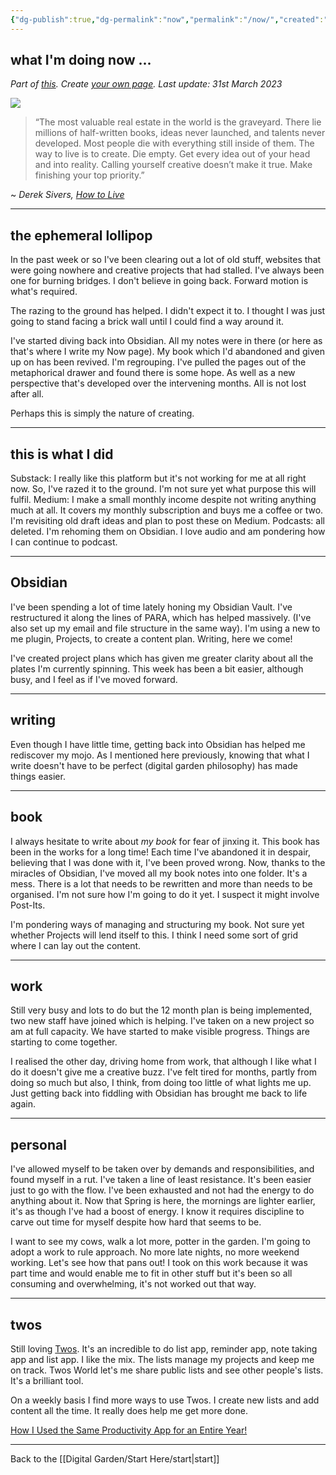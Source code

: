 ```yaml
---
{"dg-publish":true,"dg-permalink":"now","permalink":"/now/","created":"","updated":""}
---
```



## what I'm doing now ... 

*Part of [this](https://nownownow.com/about). Create [your own page](https://nownownow.com/about). Last update: 31st March 2023*

![](https://source.unsplash.com/KjnR2yEgit0/1900x1200)

> “The most valuable real estate in the world is the graveyard. There lie millions of half-written books, ideas never launched, and talents never developed. Most people die with everything still inside of them. The way to live is to create. Die empty. Get every idea out of your head and into reality. Calling yourself creative doesn’t make it true. Make finishing your top priority.”

~ *Derek Sivers, [How to Live](https://londonwriterssalon.us4.list-manage.com/track/click?u=8b047263967451488070a8ad0&id=b1c88d16a9&e=bc5cbc9b90)*

---

## the ephemeral lollipop

In the past week or so I've been clearing out a lot of old stuff, websites that were going nowhere and creative projects that had stalled. I've always been one for burning bridges. I don't believe in going back. Forward motion is what's required. 

The razing to the ground has helped. I didn't expect it to. I thought I was just going to stand facing a brick wall until I could find a way around it.

I've started diving back into Obsidian. All my notes were in there (or here as that's where I write my Now page). My book which I'd abandoned and given up on has been revived. I'm regrouping. I've pulled the pages out of the metaphorical drawer and found there is some hope. As well as a new perspective that's developed over the intervening months. All is not lost after all.

Perhaps this is simply the nature of creating.

---

## this is what I did

Substack: I really like this platform but it's not working for me at all right now. So, I've razed it to the ground. I'm not sure yet what purpose this will fulfil.
Medium: I make a small monthly income despite not writing anything much at all. It covers my monthly subscription and buys me a coffee or two. I'm revisiting old draft ideas and plan to post these on Medium.
Podcasts: all deleted. I'm rehoming them on Obsidian. I love audio and am pondering how I can continue to podcast.

---

## Obsidian

I've been spending a lot of time lately honing my Obsidian Vault. I've restructured it along the lines of PARA, which has helped massively. (I've also set up my email and file structure in the same way). I'm using a new to me plugin, Projects, to create a content plan. Writing, here we come! 

I've created project plans which has given me greater clarity about all the plates I'm currently spinning. This week has been a bit easier, although busy, and I feel as if I've moved forward.

---

## writing

Even though I have little time, getting back into Obsidian has helped me rediscover my mojo. As I mentioned here previously, knowing that what I write doesn't have to be perfect (digital garden philosophy) has made things easier.

---

## book

I always hesitate to write about *my book* for fear of jinxing it. This book has been in the works for a long time! Each time I've abandoned it in despair, believing that I was done with it, I've been proved wrong. Now, thanks to the miracles of Obsidian, I've moved all my book notes into one folder. It's a mess. There is a lot that needs to be rewritten and more than needs to be organised. I'm not sure how I'm going to do it yet. I suspect it might involve Post-Its.

I'm pondering ways of managing and structuring my book. Not sure yet whether Projects will lend itself to this. I think I need some sort of grid where I can lay out the content.

---

## work

Still very busy and lots to do but the 12 month plan is being implemented, two new staff have joined which is helping. I've taken on a new project so am at full capacity. We have started to make visible progress. Things are starting to come together.

I realised the other day, driving home from work, that although I like what I do it doesn't give me a creative buzz. I've felt tired for months, partly from doing so much but also, I think, from doing too little of what lights me up. Just getting back into fiddling with Obsidian has brought me back to life again.

---

## personal

I've allowed myself to be taken over by demands and responsibilities, and found myself in a rut. I've taken a line of least resistance. It's been easier just to go with the flow. I've been exhausted and not had the energy to do anything about it. Now that Spring is here, the mornings are lighter earlier, it's as though I've had a boost of energy. I know it requires discipline to carve out time for myself despite how hard that seems to be. 

I want to see my cows, walk a lot more, potter in the garden. I'm going to adopt a work to rule approach. No more late nights, no more weekend working. Let's see how that pans out! I took on this work because it was part time and would enable me to fit in other stuff but it's been so all consuming and overwhelming, it's not worked out that way. 

---

## twos

Still loving [Twos](https://www.TwosApp.com?code=nicola). It's an incredible to do list app, reminder app, note taking app and list app. I like the mix. The lists manage my projects and keep me on track. Twos World let's me share public lists and see other people's lists. It's a brilliant tool. 

On a weekly basis I find more ways to use Twos. I create new lists and add content all the time. It really does help me get more done.

[How I Used the Same Productivity App for an Entire Year!](https://medium.com/talkingtech/how-i-used-the-same-productivity-app-for-an-entire-year-41924d15028c?sk=f2ac98f5fa8523b142f915a6e1ce2af6)

---

Back to the [[Digital Garden/Start Here/start\|start]]

